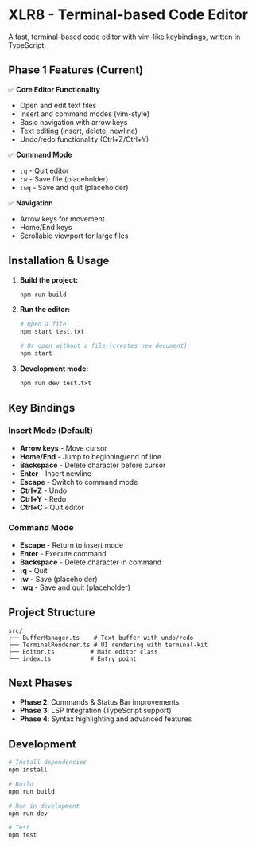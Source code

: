 # XLR8 - Terminal-based Code Editor

A fast, terminal-based code editor with vim-like keybindings, written in TypeScript.

## Phase 1 Features (Current)

✅ **Core Editor Functionality**
- Open and edit text files
- Insert and command modes (vim-style)
- Basic navigation with arrow keys
- Text editing (insert, delete, newline)
- Undo/redo functionality (Ctrl+Z/Ctrl+Y)

✅ **Command Mode**
- `:q` - Quit editor
- `:w` - Save file (placeholder)
- `:wq` - Save and quit (placeholder)

✅ **Navigation**
- Arrow keys for movement
- Home/End keys
- Scrollable viewport for large files

## Installation & Usage

1. **Build the project:**
   ```bash
   npm run build
   ```

2. **Run the editor:**
   ```bash
   # Open a file
   npm start test.txt
   
   # Or open without a file (creates new document)
   npm start
   ```

3. **Development mode:**
   ```bash
   npm run dev test.txt
   ```

## Key Bindings

### Insert Mode (Default)
- **Arrow keys** - Move cursor
- **Home/End** - Jump to beginning/end of line
- **Backspace** - Delete character before cursor
- **Enter** - Insert newline
- **Escape** - Switch to command mode
- **Ctrl+Z** - Undo
- **Ctrl+Y** - Redo
- **Ctrl+C** - Quit editor

### Command Mode
- **Escape** - Return to insert mode
- **Enter** - Execute command
- **Backspace** - Delete character in command
- **:q** - Quit
- **:w** - Save (placeholder)
- **:wq** - Save and quit (placeholder)

## Project Structure

```
src/
├── BufferManager.ts    # Text buffer with undo/redo
├── TerminalRenderer.ts # UI rendering with terminal-kit
├── Editor.ts          # Main editor class
└── index.ts           # Entry point
```

## Next Phases

- **Phase 2**: Commands & Status Bar improvements
- **Phase 3**: LSP Integration (TypeScript support)
- **Phase 4**: Syntax highlighting and advanced features

## Development

```bash
# Install dependencies
npm install

# Build
npm run build

# Run in development
npm run dev

# Test
npm test
```
